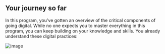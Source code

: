 ## Your journey so far

In this program, you’ve gotten an overview of the critical components of going digital. While no one expects you to master everything in this program, you can keep building on your knowledge and skills.
You already understand these digital practices:

![image](https://github.com/adeleke123/Mckinsey-Forward-Program/assets/51156057/987630ba-0df6-4fb3-ba4e-6af03d7174a9)
